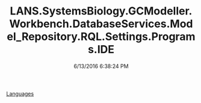 ﻿---
title: LANS.SystemsBiology.GCModeller.Workbench.DatabaseServices.Model_Repository.RQL.Settings.Programs.IDE
date: 6/13/2016 6:38:24 PM
---

[Languages](T-LANS.SystemsBiology.GCModeller.Workbench.DatabaseServices.Model_Repository.RQL.Settings.Programs.IDE.Languages.html)
